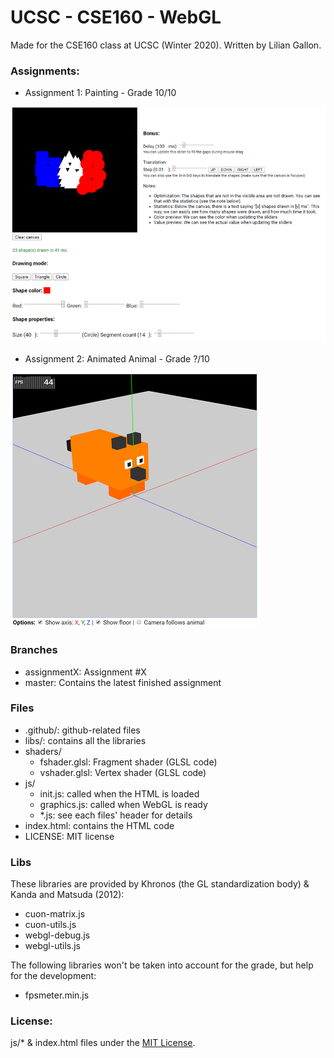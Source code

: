 # UCSC - CSE160 - WebGL

Made for the CSE160 class at UCSC (Winter 2020). Written by Lilian Gallon.

### Assignments:

- Assignment 1: Painting - Grade 10/10

![Assignment1 Screenshot](.github/screenshots/assignment1.png)

- Assignment 2: Animated Animal - Grade ?/10

![Assignment2 Screenshot](.github/screenshots/assignment2.png)

### Branches

- assignmentX: Assignment #X
- master: Contains the latest finished assignment

### Files

- .github/: github-related files
- libs/: contains all the libraries
- shaders/
  - fshader.glsl: Fragment shader (GLSL code)
  - vshader.glsl: Vertex shader (GLSL code)
- js/
  - init.js: called when the HTML is loaded
  - graphics.js: called when WebGL is ready
  - *.js: see each files' header for details
- index.html: contains the HTML code
- LICENSE: MIT license

### Libs

These libraries are provided by Khronos (the GL standardization body) & Kanda and Matsuda (2012):
- cuon-matrix.js
- cuon-utils.js
- webgl-debug.js
- webgl-utils.js

The following libraries won't be taken into account for the grade, but help for the development:
- fpsmeter.min.js

### License:

js/* & index.html files under the [MIT License](LICENSE).
